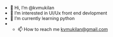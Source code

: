 - 👋 Hi, I’m @kvmukilan
- 👀 I’m interested in UI/Ux front end devlopment 
- 🌱 I’m currently learning python
- - 📫 How to reach me kvmukilan@gmail.com

<!---
kvmukilan/kvmukilan is a ✨ special ✨ repository because its `README.md` (this file) appears on your GitHub profile.
You can click the Preview link to take a look at your changes.
--->
